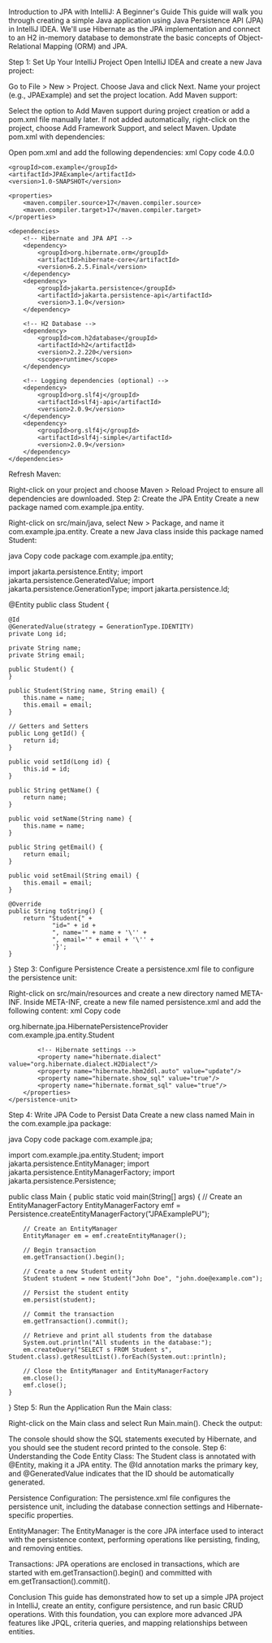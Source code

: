 Introduction to JPA with IntelliJ: A Beginner's Guide
This guide will walk you through creating a simple Java application using Java Persistence API (JPA) in IntelliJ IDEA. We'll use Hibernate as the JPA implementation and connect to an H2 in-memory database to demonstrate the basic concepts of Object-Relational Mapping (ORM) and JPA.

Step 1: Set Up Your IntelliJ Project
Open IntelliJ IDEA and create a new Java project:

Go to File > New > Project.
Choose Java and click Next.
Name your project (e.g., JPAExample) and set the project location.
Add Maven support:

Select the option to Add Maven support during project creation or add a pom.xml file manually later.
If not added automatically, right-click on the project, choose Add Framework Support, and select Maven.
Update pom.xml with dependencies:

Open pom.xml and add the following dependencies:
xml
Copy code
<project xmlns="http://maven.apache.org/POM/4.0.0" xmlns:xsi="http://www.w3.org/2001/XMLSchema-instance"
     xsi:schemaLocation="http://maven.apache.org/POM/4.0.0 http://maven.apache.org/xsd/maven-4.0.0.xsd">
    <modelVersion>4.0.0</modelVersion>

    <groupId>com.example</groupId>
    <artifactId>JPAExample</artifactId>
    <version>1.0-SNAPSHOT</version>

    <properties>
        <maven.compiler.source>17</maven.compiler.source>
        <maven.compiler.target>17</maven.compiler.target>
    </properties>

    <dependencies>
        <!-- Hibernate and JPA API -->
        <dependency>
            <groupId>org.hibernate.orm</groupId>
            <artifactId>hibernate-core</artifactId>
            <version>6.2.5.Final</version>
        </dependency>
        <dependency>
            <groupId>jakarta.persistence</groupId>
            <artifactId>jakarta.persistence-api</artifactId>
            <version>3.1.0</version>
        </dependency>

        <!-- H2 Database -->
        <dependency>
            <groupId>com.h2database</groupId>
            <artifactId>h2</artifactId>
            <version>2.2.220</version>
            <scope>runtime</scope>
        </dependency>

        <!-- Logging dependencies (optional) -->
        <dependency>
            <groupId>org.slf4j</groupId>
            <artifactId>slf4j-api</artifactId>
            <version>2.0.9</version>
        </dependency>
        <dependency>
            <groupId>org.slf4j</groupId>
            <artifactId>slf4j-simple</artifactId>
            <version>2.0.9</version>
        </dependency>
    </dependencies>
</project>
Refresh Maven:

Right-click on your project and choose Maven > Reload Project to ensure all dependencies are downloaded.
Step 2: Create the JPA Entity
Create a new package named com.example.jpa.entity.

Right-click on src/main/java, select New > Package, and name it com.example.jpa.entity.
Create a new Java class inside this package named Student:

java
Copy code
package com.example.jpa.entity;

import jakarta.persistence.Entity;
import jakarta.persistence.GeneratedValue;
import jakarta.persistence.GenerationType;
import jakarta.persistence.Id;

@Entity
public class Student {
    
    @Id
    @GeneratedValue(strategy = GenerationType.IDENTITY)
    private Long id;
    
    private String name;
    private String email;

    public Student() {
    }

    public Student(String name, String email) {
        this.name = name;
        this.email = email;
    }

    // Getters and Setters
    public Long getId() {
        return id;
    }

    public void setId(Long id) {
        this.id = id;
    }

    public String getName() {
        return name;
    }

    public void setName(String name) {
        this.name = name;
    }

    public String getEmail() {
        return email;
    }

    public void setEmail(String email) {
        this.email = email;
    }

    @Override
    public String toString() {
        return "Student{" +
                "id=" + id +
                ", name='" + name + '\'' +
                ", email='" + email + '\'' +
                '}';
    }
}
Step 3: Configure Persistence
Create a persistence.xml file to configure the persistence unit:

Right-click on src/main/resources and create a new directory named META-INF.
Inside META-INF, create a new file named persistence.xml and add the following content:
xml
Copy code
<?xml version="1.0" encoding="UTF-8"?>
<persistence xmlns="https://jakarta.ee/xml/ns/persistence" version="3.0">
    <persistence-unit name="JPAExamplePU" transaction-type="RESOURCE_LOCAL">
        <provider>org.hibernate.jpa.HibernatePersistenceProvider</provider>
        <class>com.example.jpa.entity.Student</class>
        <properties>
            <!-- JDBC connection properties -->
            <property name="jakarta.persistence.jdbc.url" value="jdbc:h2:mem:testdb"/>
            <property name="jakarta.persistence.jdbc.user" value="????"/>
            <property name="jakarta.persistence.jdbc.driver" value="org.h2.Driver"/>
            <property name="jakarta.persistence.jdbc.password" value="??????"/>

            <!-- Hibernate settings -->
            <property name="hibernate.dialect" value="org.hibernate.dialect.H2Dialect"/>
            <property name="hibernate.hbm2ddl.auto" value="update"/>
            <property name="hibernate.show_sql" value="true"/>
            <property name="hibernate.format_sql" value="true"/>
        </properties>
    </persistence-unit>
</persistence>
Step 4: Write JPA Code to Persist Data
Create a new class named Main in the com.example.jpa package:

java
Copy code
package com.example.jpa;

import com.example.jpa.entity.Student;
import jakarta.persistence.EntityManager;
import jakarta.persistence.EntityManagerFactory;
import jakarta.persistence.Persistence;

public class Main {
    public static void main(String[] args) {
        // Create an EntityManagerFactory
        EntityManagerFactory emf = Persistence.createEntityManagerFactory("JPAExamplePU");

        // Create an EntityManager
        EntityManager em = emf.createEntityManager();

        // Begin transaction
        em.getTransaction().begin();

        // Create a new Student entity
        Student student = new Student("John Doe", "john.doe@example.com");

        // Persist the student entity
        em.persist(student);

        // Commit the transaction
        em.getTransaction().commit();

        // Retrieve and print all students from the database
        System.out.println("All students in the database:");
        em.createQuery("SELECT s FROM Student s", Student.class).getResultList().forEach(System.out::println);

        // Close the EntityManager and EntityManagerFactory
        em.close();
        emf.close();
    }
}
Step 5: Run the Application
Run the Main class:

Right-click on the Main class and select Run Main.main().
Check the output:

The console should show the SQL statements executed by Hibernate, and you should see the student record printed to the console.
Step 6: Understanding the Code
Entity Class: The Student class is annotated with @Entity, making it a JPA entity. The @Id annotation marks the primary key, and @GeneratedValue indicates that the ID should be automatically generated.

Persistence Configuration: The persistence.xml file configures the persistence unit, including the database connection settings and Hibernate-specific properties.

EntityManager: The EntityManager is the core JPA interface used to interact with the persistence context, performing operations like persisting, finding, and removing entities.

Transactions: JPA operations are enclosed in transactions, which are started with em.getTransaction().begin() and committed with em.getTransaction().commit().

Conclusion
This guide has demonstrated how to set up a simple JPA project in IntelliJ, create an entity, configure persistence, and run basic CRUD operations. With this foundation, you can explore more advanced JPA features like JPQL, criteria queries, and mapping relationships between entities.
